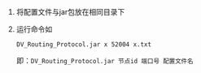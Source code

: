 1. 将配置文件与jar包放在相同目录下

2. 运行命令如
   
    ```DV_Routing_Protocol.jar x 52004 x.txt```

    即：```DV_Routing_Protocol.jar 节点id 端口号 配置文件名```